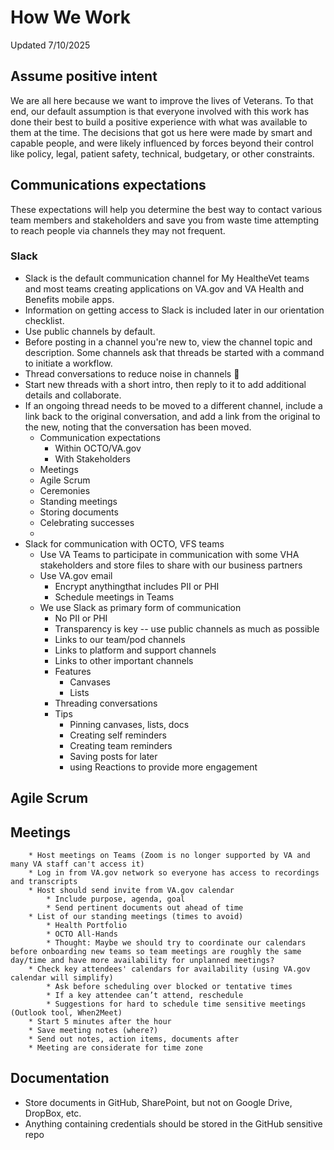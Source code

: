 # How We Work
Updated 7/10/2025

## Assume positive intent
We are all here because we want to improve the lives of Veterans.  To that end, our default assumption is that everyone involved with this work has done their best to build a positive experience with what was available to them at the time.  The decisions that got us here were made by smart and capable people, and were likely influenced by forces beyond their control like policy, legal, patient safety, technical, budgetary, or other constraints.

## Communications expectations
These expectations will help you determine the best way to contact various team members and stakeholders and save you from waste time attempting to reach people via channels they may not frequent.
### Slack
- Slack is the default communication channel for My HealtheVet teams and most teams creating applications on VA.gov and VA Health and Benefits mobile apps.
- Information on getting access to Slack is included later in our orientation checklist.
- Use public channels by default.
- Before posting in a channel you're new to, view the channel  topic and description.  Some channels ask that threads be started with a command to initiate a workflow.
- Thread conversations to reduce noise in channels 🧵
- Start new threads with a short intro, then reply to it to add additional details and collaborate.
- If an ongoing thread needs to be moved to a different channel, include a link back to the original conversation, and add a link from the original to the new, noting that the conversation has been moved.
   - Communication expectations
        - Within OCTO/VA.gov
        - With Stakeholders
    - Meetings
    - Agile Scrum
    - Ceremonies
    - Standing meetings
    - Storing documents
    - Celebrating successes
    - 
- Slack for communication with OCTO, VFS teams
    * Use VA Teams to participate in communication with some VHA stakeholders and store files to share with our business partners 
    * Use VA.gov email
        * Encrypt anythingthat includes PII or PHI
        * Schedule meetings in Teams
    * We use Slack as primary form of communication
        * No PII or PHI
        * Transparency is key -- use public channels as much as possible
        * Links to our team/pod channels
        * Links to platform and support channels 
        * Links to other important channels 
        * Features
            * Canvases
            * Lists
        * Threading conversations 
        * Tips
            * Pinning canvases, lists, docs
            * Creating self reminders
            * Creating team reminders
            * Saving posts for later
            * using Reactions to provide more engagement

## Agile Scrum

## Meetings
        * Host meetings on Teams (Zoom is no longer supported by VA and many VA staff can't access it)
        * Log in from VA.gov network so everyone has access to recordings and transcripts
        * Host should send invite from VA.gov calendar
            * Include purpose, agenda, goal
            * Send pertinent documents out ahead of time 
        * List of our standing meetings (times to avoid)
            * Health Portfolio
            * OCTO All-Hands
            * Thought: Maybe we should try to coordinate our calendars before onboarding new teams so team meetings are roughly the same day/time and have more availability for unplanned meetings?
        * Check key attendees' calendars for availability (using VA.gov calendar will simplify)
            * Ask before scheduling over blocked or tentative times 
            * If a key attendee can’t attend, reschedule 
            * Suggestions for hard to schedule time sensitive meetings (Outlook tool, When2Meet)
        * Start 5 minutes after the hour
        * Save meeting notes (where?)
        * Send out notes, action items, documents after
        * Meeting are considerate for time zone

## Documentation
- Store documents in GitHub, SharePoint, but not on Google Drive, DropBox, etc.
- Anything containing credentials should be stored in the GitHub sensitive repo
